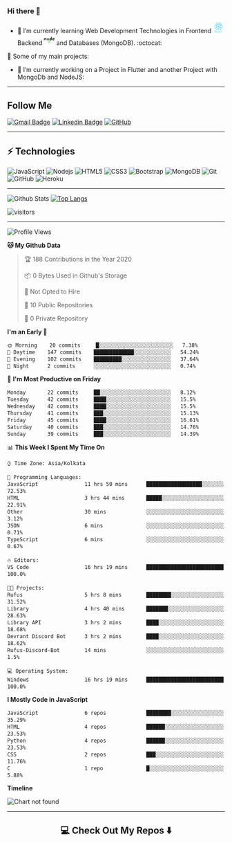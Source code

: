 ### Hi there 👋

- 🌱 I’m currently learning Web Development Technologies in Frontend <img src="https://raw.githubusercontent.com/devicons/devicon/master/icons/react/react-original-wordmark.svg" alt="react" width="25" height="25" /> Backend <img src="https://raw.githubusercontent.com/devicons/devicon/master/icons/nodejs/nodejs-original-wordmark.svg" alt="nodejs" width="25" height="25" />
 and Databases (MongoDB). :octocat:

🚀 Some of my main projects:

- 🔭 I’m currently working on a Project in Flutter and another Project with MongoDb and NodeJS:

<hr>

## Follow Me


[![Gmail Badge](https://img.shields.io/badge/-where.ransome@gmail.com-c14438?style=flat-square&logo=Gmail&logoColor=white&link=mailto:where.ransome@gmail.com)](mailto:where.ransome@gmail.com)
[![Linkedin Badge](https://img.shields.io/badge/-anjannair-blue?style=flat-square&logo=Linkedin&logoColor=white&link=https://www.linkedin.com/in/anjannair/)](https://www.linkedin.com/in/anjannair/)
[![GitHub](https://img.shields.io/badge/-GitHub-181717?style=flat-square&logo=github&logoColor=white&link=https://github.com/anjannair)](https://github.com/anjannair)

<hr>

## ⚡ Technologies

![JavaScript](https://img.shields.io/badge/-JavaScript-black?style=flat-square&logo=javascript)
![Nodejs](https://img.shields.io/badge/-Nodejs-black?style=flat-square&logo=Node.js)
![HTML5](https://img.shields.io/badge/-HTML5-E34F26?style=flat-square&logo=html5&logoColor=white)
![CSS3](https://img.shields.io/badge/-CSS3-1572B6?style=flat-square&logo=css3)
![Bootstrap](https://img.shields.io/badge/-Bootstrap-563D7C?style=flat-square&logo=bootstrap)
![MongoDB](https://img.shields.io/badge/-MongoDB-black?style=flat-square&logo=mongodb)
![Git](https://img.shields.io/badge/-Git-black?style=flat-square&logo=git)
![GitHub](https://img.shields.io/badge/-GitHub-181717?style=flat-square&logo=github)
![Heroku](https://img.shields.io/badge/-Heroku-black?style=flat-square&logo=heroku)

<hr>

![Github Stats](https://github-readme-stats.vercel.app/api?username=anjannair&count_private=true&show_icons=true)
[![Top Langs](https://github-readme-stats.vercel.app/api/top-langs/?username=anjannair&layout=compact)](https://github.com/anuraghazra/github-readme-stats)

![visitors](https://visitor-badge.glitch.me/badge?page_id=anjannair)

<hr>

<!--START_SECTION:waka-->
![Profile Views](http://img.shields.io/badge/Profile%20Views-0-blue)

**🐱 My Github Data** 

> 🏆 188 Contributions in the Year 2020
 > 
> 📦 0 Bytes Used in Github's Storage 
 > 
> 🚫 Not Opted to Hire
 > 
> 📜 10 Public Repositories
 > 
> 🔑 0 Private Repository 
 > 
**I'm an Early 🐤** 

```text
🌞 Morning    20 commits     █░░░░░░░░░░░░░░░░░░░░░░░░   7.38% 
🌆 Daytime    147 commits    █████████████░░░░░░░░░░░░   54.24% 
🌃 Evening    102 commits    █████████░░░░░░░░░░░░░░░░   37.64% 
🌙 Night      2 commits      ░░░░░░░░░░░░░░░░░░░░░░░░░   0.74%

```
📅 **I'm Most Productive on Friday** 

```text
Monday       22 commits     ██░░░░░░░░░░░░░░░░░░░░░░░   8.12% 
Tuesday      42 commits     ████░░░░░░░░░░░░░░░░░░░░░   15.5% 
Wednesday    42 commits     ████░░░░░░░░░░░░░░░░░░░░░   15.5% 
Thursday     41 commits     ███░░░░░░░░░░░░░░░░░░░░░░   15.13% 
Friday       45 commits     ████░░░░░░░░░░░░░░░░░░░░░   16.61% 
Saturday     40 commits     ███░░░░░░░░░░░░░░░░░░░░░░   14.76% 
Sunday       39 commits     ███░░░░░░░░░░░░░░░░░░░░░░   14.39%

```


📊 **This Week I Spent My Time On** 

```text
⌚︎ Time Zone: Asia/Kolkata

💬 Programming Languages: 
JavaScript               11 hrs 50 mins      ██████████████████░░░░░░░   72.53% 
HTML                     3 hrs 44 mins       █████░░░░░░░░░░░░░░░░░░░░   22.91% 
Other                    30 mins             ░░░░░░░░░░░░░░░░░░░░░░░░░   3.12% 
JSON                     6 mins              ░░░░░░░░░░░░░░░░░░░░░░░░░   0.71% 
TypeScript               6 mins              ░░░░░░░░░░░░░░░░░░░░░░░░░   0.67%

🔥 Editors: 
VS Code                  16 hrs 19 mins      █████████████████████████   100.0%

🐱‍💻 Projects: 
Rufus                    5 hrs 8 mins        ████████░░░░░░░░░░░░░░░░░   31.52% 
Library                  4 hrs 40 mins       ███████░░░░░░░░░░░░░░░░░░   28.63% 
Library API              3 hrs 2 mins        ████░░░░░░░░░░░░░░░░░░░░░   18.68% 
Devrant Discord Bot      3 hrs 2 mins        ████░░░░░░░░░░░░░░░░░░░░░   18.62% 
Rufus-Discord-Bot        14 mins             ░░░░░░░░░░░░░░░░░░░░░░░░░   1.5%

💻 Operating System: 
Windows                  16 hrs 19 mins      █████████████████████████   100.0%

```

**I Mostly Code in JavaScript** 

```text
JavaScript               6 repos             ████████░░░░░░░░░░░░░░░░░   35.29% 
HTML                     4 repos             ██████░░░░░░░░░░░░░░░░░░░   23.53% 
Python                   4 repos             ██████░░░░░░░░░░░░░░░░░░░   23.53% 
CSS                      2 repos             ███░░░░░░░░░░░░░░░░░░░░░░   11.76% 
C                        1 repo              █░░░░░░░░░░░░░░░░░░░░░░░░   5.88%

```


**Timeline**

![Chart not found](https://github.com/anjannair/anjannair/blob/master/charts/bar_graph.png) 


<!--END_SECTION:waka-->

<hr>

<h2  align="center">💻 Check Out My Repos ⬇️ </h2>

<!--
**minoveaz/minoveaz** is a ✨ _special_ ✨ repository because its `README.md` (this file) appears on your GitHub profile.

Here are some ideas to get you started:

- 🔭 I’m currently working on ...

- 👯 I’m looking to collaborate on ...
- 🤔 I’m looking for help with ...
- 💬 Ask me about ...
- 📫 How to reach me: ...
- 😄 Pronouns: ...
- ⚡ Fun fact: ...
-->
